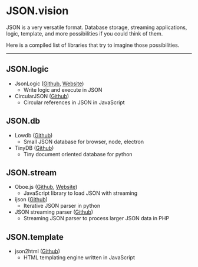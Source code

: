 # JSON.vision
JSON is a very versatile format. Database storage, streaming applications, logic, template, and more possibilities if you could think of them.

Here is a compiled list of libraries that try to imagine those possibilities.


----------
## JSON.logic
 - JsonLogic ([Github](https://github.com/jwadhams/json-logic-js), [Website](http://jsonlogic.com/))
	 - Write logic and execute in JSON
 - CircularJSON ([Github](https://github.com/WebReflection/circular-json))
	 - Circular references in JSON in JavaScript
## JSON.db
 - Lowdb ([Github](https://github.com/typicode/lowdb)) 
	 - Small JSON database for browser, node, electron
 - TinyDB ([Github](https://github.com/msiemens/tinydb))
	 - Tiny document oriented database for python
## JSON.stream
 - Oboe.js ([Github](https://github.com/jimhigson/oboe.js), [Website](http://oboejs.com/))
	 - JavaScript library to load JSON with streaming
 - ijson ([Github](https://github.com/isagalaev/ijson))
	 - Iterative JSON parser in python
 - JSON streaming parser ([Github](https://github.com/salsify/jsonstreamingparser))
	 - Streaming JSON parser to process larger JSON data in PHP
## JSON.template
 - json2html ([Github](https://github.com/moappi/json2html))
	 - HTML templating engine written in JavaScript

